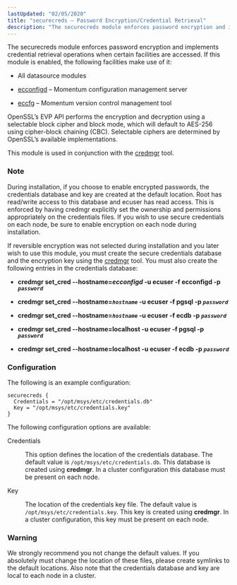 ```yaml
---
lastUpdated: "02/05/2020"
title: "securecreds – Password Encryption/Credential Retrieval"
description: "The securecreds module enforces password encryption and implements credential retrieval operations when certain facilities are accessed If this module is enabled the following facilities make use of it All datasource modules ecconfigd Momentum configuration management server eccfg Momentum version control management tool Open SSL s EVP API performs the encryption..."
---
```


<a name="idp22782304"></a> 

The securecreds module enforces password encryption and implements credential retrieval operations when certain facilities are accessed. If this module is enabled, the following facilities make use of it:

*   All datasource modules

*   [ecconfigd](/momentum/4/executable/ecconfigd) – Momentum configuration management server

*   [eccfg](/momentum/4/executable/eccfg) – Momentum version control management tool

OpenSSL’s EVP API performs the encryption and decryption using a selectable block cipher and block mode, which will default to AES-256 using cipher-block chaining (CBC). Selectable ciphers are determined by OpenSSL’s available implementations.

This module is used in conjunction with the [credmgr](/momentum/4/executable/credmgr) tool.

### Note

During installation, if you choose to enable encrypted passwords, the credentials database and key are created at the default location. Root has read/write access to this database and ecuser has read access. This is enforced by having credmgr explicitly set the ownership and permissions appropriately on the credentials files. If you wish to use secure credentials on each node, be sure to enable encryption on each node during installation.

If reversible encryption was not selected during installation and you later wish to use this module, you must create the secure credentials database and the encryption key using the [credmgr](/momentum/4/executable/credmgr) tool. You must also create the following entries in the credentials database:

*   **credmgr set_cred --hostname=_ecconfigd_ -u ecuser -f ecconfigd -p *`password`***                                                                       

*   **credmgr set_cred --hostname=*`hostname`* -u ecuser -f pgsql -p *`password`***                                                                    

*   **credmgr set_cred --hostname=*`hostname`* -u ecuser -f ecdb -p *`password`***                                                                   

*   **credmgr set_cred --hostname=localhost -u ecuser -f pgsql -p *`password`***                                                                 

*   **credmgr set_cred --hostname=localhost -u ecuser -f ecdb -p *`password`***                                                                

### <a name="modules.securecreds.configuration"></a> Configuration

The following is an example configuration:

<a name="example.securecreds"></a> 


```
securecreds {
  Credentials = "/opt/msys/etc/credentials.db"
  Key = "/opt/msys/etc/credentials.key"
}
```

The following configuration options are available:

<dl class="variablelist">

<dt>Credentials</dt>

<dd>

This option defines the location of the credentials database. The default value is `/opt/msys/etc/credentials.db`. This database is created using **credmgr**. In a cluster configuration this database must be present on each node.

</dd>

<dt>Key</dt>

<dd>

The location of the credentials key file. The default value is `/opt/msys/etc/credentials.key`. This key is created using **credmgr**. In a cluster configuration, this key must be present on each node.

</dd>

</dl>

### Warning

We strongly recommend you not change the default values. If you absolutely must change the location of these files, please create symlinks to the default locations. Also note that the credentials database and key are local to each node in a cluster.